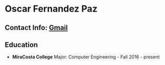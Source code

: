 # Oscar Fernandez Paz
## Contact Info: [Gmail](mailto:oscarfpx@gmail.com)

## Education

 - **MiraCosta College**
Major: Computer Engineering - Fall 2016 - present
